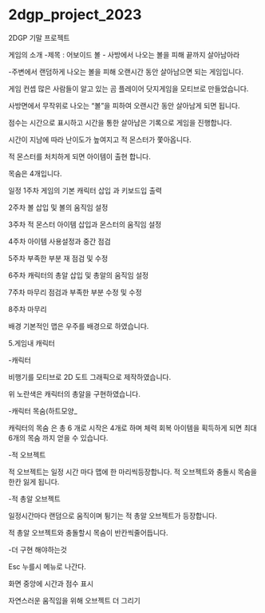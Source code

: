 # 2dgp_project_2023

2DGP 기말 프로젝트

게임의 소개
-제목 : 어보이드 볼 - 사방에서 나오는 볼을 피해 끝까지 살아남아라

-주변에서 랜덤하게 나오는 볼을 피해 오랜시간 동안 살아남으면 되는 게임입니다.

게임 컨셉
많은 사람들이 알고 있는 곰 플레이어 닷지게임을 모티브로 만들었습니다.

사방면에서 무작위로 나오는 “볼”을 피하여 오랜시간 동안 살아남게 되면 됩니다.

점수는 시간으로 표시하고 시간을 통한 살아남은 기록으로 게임을 진행합니다.

시간이 지남에 따라 난이도가 높여지고 적 몬스터가 쫓아옵니다.

적 몬스터를 처치하게 되면 아이템이 출현 합니다.

목숨은 4개입니다.

일정
1주차 게임의 기본 캐릭터 삽입 과 키보드입 출력

2주차 볼 삽입 및 볼의 움직임 설정

3주차 적 몬스터 아이템 삽입과 몬스터의 움직임 설정

4주차 아이템 사용설정과 중간 점검

5주차 부족한 부분 재 점검 및 수정

6주차 캐릭터의 총알 삽입 및 총알의 움직임 설정

7주차 마무리 점검과 부족한 부분 수정 및 수정

8주차 마무리

배경
기본적인 맵은 우주를 배경으로 하였습니다.

5.게임내 캐릭터

-캐릭터

비행기를 모티브로 2D 도트 그래픽으로 제작하였습니다.

위 노란색은 캐릭터의 총알을 구현하였습니다.

-캐릭터 목숨(하트모양_

캐릭터의 목숨 은 총 6 개로 시작은 4개로 하며 체력 회복 아이템을 획득하게 되면 최대 6개의 목숨 까지 얻을 수 있습니다.

-적 오브젝트

적 오브젝트는 일정 시간 마다 맵에 한 마리씩등장합니다. 적 오브젝트와 충돌시 목숨을 한칸 잃게 됩니다.

-적 총알 오브젝트

일정시간마다 랜덤으로 움직이며 튕기는 적 총알 오브젝트가 등장합니다.

적 총알 오브젝트와 충돌할시 목숨이 반칸씩줄어듭니다.

-더 구현 해야하는것

Esc 누를시 메뉴로 나간다.

화면 중앙에 시간과 점수 표시

자연스러운 움직임을 위해 오브젝트 더 그리기
